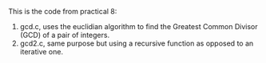 This is the code from practical 8:
1. gcd.c, uses the euclidian algorithm to find the Greatest Common Divisor (GCD) of a pair of integers.
2. gcd2.c, same purpose but using a recursive function as opposed to an iterative one.
